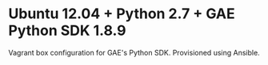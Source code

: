 Ubuntu 12.04 + Python 2.7 + GAE Python SDK 1.8.9
==================

Vagrant box configuration for GAE's Python SDK. Provisioned using Ansible.
